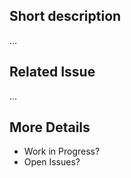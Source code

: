 Short description
-----------------

...

Related Issue
-------------

...

More Details
------------

- Work in Progress?
- Open Issues?

